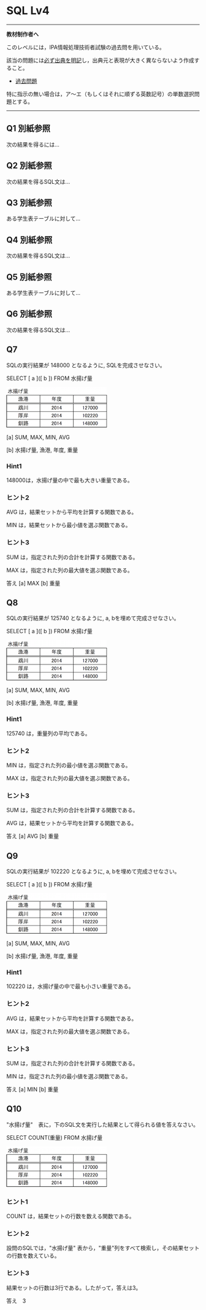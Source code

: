 # SQL Lv4

----

**教材制作者へ**

このレベルには，IPA情報処理技術者試験の過去問を用いている。

該当の問題には<u>必ず出典を明記</u>し，出典元と表現が大きく異ならないよう作成すること。

- [過去問題](https://www.jitec.ipa.go.jp/1_04hanni_sukiru/_index_mondai.html)

特に指示の無い場合は，ア〜エ（もしくはそれに順ずる英数記号）の単数選択問題とする。

----

## Q1 別紙参照

次の結果を得るには...

## Q2 別紙参照

次の結果を得るSQL文は...

## Q3 別紙参照

ある学生表テーブルに対して...

## Q4 別紙参照

次の結果を得るSQL文は...

## Q5 別紙参照

ある学生表テーブルに対して...

## Q6 別紙参照

次の結果を得るSQL文は...

## Q7

SQLの実行結果が 148000 となるように, SQLを完成させなさい。

SELECT \[  a  \]\(\[  b  \]\) FROM 水揚げ量

![lv4_table1.png](./img/lv4_table1.png)

[a] SUM, MAX, MIN, AVG

[b] 水揚げ量, 漁港, 年度, 重量

### Hint1

148000は，水揚げ量の中で最も大きい重量である。

### ヒント2

AVG は，結果セットから平均を計算する関数である。

MIN は，結果セットから最小値を選ぶ関数である。

### ヒント3

SUM は，指定された列の合計を計算する関数である。

MAX は，指定された列の最大値を選ぶ関数である。

答え [a] MAX [b] 重量

## Q8

SQLの実行結果が 125740 となるように, a, bを埋めて完成させなさい。

SELECT \[  a  \]\(\[  b  \]\) FROM 水揚げ量

![lv4_table1.png](./img/lv4_table1.png)

[a] SUM, MAX, MIN, AVG

[b] 水揚げ量, 漁港, 年度, 重量

### Hint1

125740 は，重量列の平均である。

### ヒント2

MIN は，指定された列の最小値を選ぶ関数である。

MAX は，指定された列の最大値を選ぶ関数である。

### ヒント3

SUM は，指定された列の合計を計算する関数である。

AVG は，結果セットから平均を計算する関数である。

答え [a] AVG [b] 重量

## Q9

SQLの実行結果が 102220 となるように, a, bを埋めて完成させなさい。

SELECT \[  a  \]\(\[  b  \]\) FROM 水揚げ量

![lv4_table1.png](./img/lv4_table1.png)

[a] SUM, MAX, MIN, AVG

[b] 水揚げ量, 漁港, 年度, 重量

### Hint1

102220 は，水揚げ量の中で最も小さい重量である。

### ヒント2

AVG は，結果セットから平均を計算する関数である。

MAX は，指定された列の最大値を選ぶ関数である。

### ヒント3

SUM は，指定された列の合計を計算する関数である。

MIN は，指定された列の最小値を選ぶ関数である。

答え [a] MIN [b] 重量

## Q10

"水揚げ量"　表に，下のSQL文を実行した結果として得られる値を答えなさい。

SELECT COUNT(重量) FROM 水揚げ量

![lv4_table1.png](./img/lv4_table1.png)

### ヒント1

COUNT は，結果セットの行数を数える関数である。

### ヒント2

設問のSQLでは，"水揚げ量" 表から，"重量"列をすべて検索し，その結果セットの行数を数えている。

### ヒント3

結果セットの行数は3行である。したがって，答えは3。

答え　3


